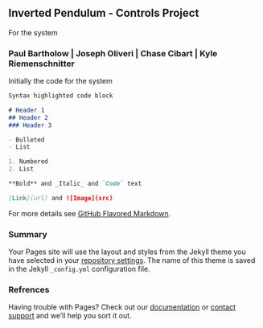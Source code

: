 ## Inverted Pendulum - Controls Project

For the system 

### Paul Bartholow | Joseph Oliveri | Chase Cibart | Kyle Riemenschnitter

Initially the code for the system

```markdown
Syntax highlighted code block

# Header 1
## Header 2
### Header 3

- Bulleted
- List

1. Numbered
2. List

**Bold** and _Italic_ and `Code` text

[Link](url) and ![Image](src)
```

For more details see [GitHub Flavored Markdown](https://guides.github.com/features/mastering-markdown/).

### Summary

Your Pages site will use the layout and styles from the Jekyll theme you have selected in your [repository settings](https://github.com/paul-bartholow/MECH482ControlsProject/settings). The name of this theme is saved in the Jekyll `_config.yml` configuration file.

### Refrences

Having trouble with Pages? Check out our [documentation](https://help.github.com/categories/github-pages-basics/) or [contact support](https://github.com/contact) and we’ll help you sort it out.
